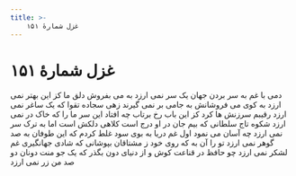```yaml
---
title: >-
    غزل شمارهٔ ۱۵۱
---
```

# غزل شمارهٔ ۱۵۱

دمی با غم به سر بردن جهان یک سر نمی ارزد
به می بفروش دلق ما کز این بهتر نمی ارزد
به کوی می فروشانش به جامی بر نمی گیرند
زهی سجاده تقوا که یک ساغر نمی ارزد
رقیبم سرزنش ها کرد کز این باب رخ برتاب
چه افتاد این سر ما را که خاک در نمی ارزد
شکوه تاج سلطانی که بیم جان در او درج است
کلاهی دلکش است اما به ترک سر نمی ارزد
چه آسان می نمود اول غم دریا به بوی سود
غلط کردم که این طوفان به صد گوهر نمی ارزد
تو را آن به که روی خود ز مشتاقان بپوشانی
که شادی جهانگیری غم لشکر نمی ارزد
چو حافظ در قناعت کوش و از دنیای دون بگذر
که یک جو منت دونان دو صد من زر نمی ارزد
